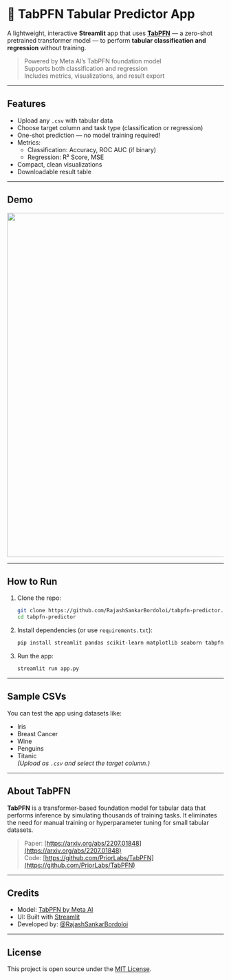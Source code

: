 # 🔮 TabPFN Tabular Predictor App

A lightweight, interactive **Streamlit** app that uses [**TabPFN**](https://github.com/PriorLabs/TabPFN) — a zero-shot pretrained transformer model — to perform **tabular classification and regression** without training.

> Powered by Meta AI’s TabPFN foundation model  
> Supports both classification and regression  
> Includes metrics, visualizations, and result export

---

## Features

- Upload any `.csv` with tabular data
- Choose target column and task type (classification or regression)
- One-shot prediction — no model training required!
- Metrics:
  - Classification: Accuracy, ROC AUC (if binary)
  - Regression: R² Score, MSE
- Compact, clean visualizations
- Downloadable result table

---

## Demo

<img src="https://user-images.githubusercontent.com/your-screenshot-placeholder" width="800"/>

---

## How to Run

1. Clone the repo:
   ```bash
   git clone https://github.com/RajashSankarBordoloi/tabpfn-predictor.git
   cd tabpfn-predictor
   ```

2. Install dependencies (or use `requirements.txt`):
   ```bash
   pip install streamlit pandas scikit-learn matplotlib seaborn tabpfn
   ```

3. Run the app:
   ```bash
   streamlit run app.py
   ```

---

## Sample CSVs

You can test the app using datasets like:

- Iris
- Breast Cancer
- Wine
- Penguins
- Titanic  
  _(Upload as `.csv` and select the target column.)_

---

## About TabPFN

**TabPFN** is a transformer-based foundation model for tabular data that performs inference by simulating thousands of training tasks. It eliminates the need for manual training or hyperparameter tuning for small tabular datasets.

> Paper: [https://arxiv.org/abs/2207.01848](https://arxiv.org/abs/2207.01848)  
> Code: [https://github.com/PriorLabs/TabPFN](https://github.com/PriorLabs/TabPFN)

---

## Credits

- Model: [TabPFN by Meta AI](https://github.com/PriorLabs/TabPFN)
- UI: Built with [Streamlit](https://streamlit.io/)
- Developed by: [@RajashSankarBordoloi](https://github.com/RajashSankarBordoloi)

---

## License

This project is open source under the [MIT License](LICENSE).
